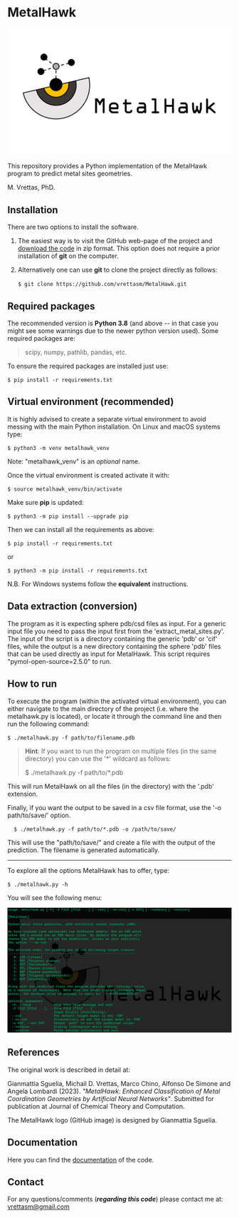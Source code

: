 # MetalHawk

![Logo](./logos/metalhawk_logo.jpg)

This repository provides a Python implementation of the MetalHawk program
to predict metal sites geometries.

M. Vrettas, PhD.

## Installation

There are two options to install the software.

1. The easiest way is to visit the GitHub web-page of the project and
[download the code](https://github.com/vrettasm/MetalHawk/archive/master.zip) in zip format. This option does not
require a prior installation of **git** on the computer.

2. Alternatively one can use **git** to clone the project directly as follows:
   
   `$ git clone https://github.com/vrettasm/MetalHawk.git`

## Required packages

The recommended version is **Python 3.8** (and above -- in that case you might see some warnings
due to the newer python version used). Some required packages are:

> scipy, numpy, pathlib, pandas, etc.

To ensure the required packages are installed just use:

    $ pip install -r requirements.txt

## Virtual environment (recommended)

It is highly advised to create a separate virtual environment to avoid messing with the main Python installation.
On Linux and macOS systems type:

    $ python3 -m venv metalhawk_venv

Note: "metalhawk_venv" is an _optional_ name.

Once the virtual environment is created activate it with:

    $ source metalhawk_venv/bin/activate

Make sure **pip** is updated:

    $ python3 -m pip install --upgrade pip

Then we can install all the requirements as above:

    $ pip install -r requirements.txt

or

    $ python3 -m pip install -r requirements.txt

N.B. For Windows systems follow the **equivalent** instructions.

## Data extraction (conversion)
The program as it is expecting sphere pdb/csd files as input. For a generic input file you need to pass the input
first from the 'extract_metal_sites.py'. The input of the script is a directory containing the generic 'pdb' or
'cif' files, while the output is a new directory containing the sphere 'pdb' files that can be used directly as
input for MetalHawk. This script requires "pymol-open-source=2.5.0" to run.

## How to run

To execute the program (within the activated virtual environment), you can either navigate to the main
directory of the project (i.e. where the metalhawk.py is located), or locate it through the command line
and then run the following command:

    $ ./metalhawk.py -f path/to/filename.pdb

   > **Hint**: If you want to run the program on multiple files (in the same directory)
   > you can use the '*' wildcard as follows:
   >  
   > $ ./metalhawk.py -f path/to/*.pdb

This will run MetalHawk on all the files (in the directory) with the '.pdb' extension.

Finally, if you want the output to be saved in a csv file format, use the '-o path/to/save/' option.

      $ ./metalhawk.py -f path/to/*.pdb -o /path/to/save/

This will use the "path/to/save/" and create a file with the output of the prediction. The filename is
generated automatically.

---

To explore all the options MetalHawk has to offer, type:

    $ ./metalhawk.py -h

You will see the following menu:

![Help](./logos/help_menu.png)

## References

The original work is described in detail at:

Gianmattia Sguelia, Michail D. Vrettas, Marco Chino, Alfonso De Simone and Angela Lombardi (2023).
_"MetalHawk: Enhanced Classification of Metal Coordination Geometries by Artificial Neural Networks"_.
Submitted for publication at Journal of Chemical Theory and Computation.

The MetalHawk logo (GitHub image) is designed by Gianmattia Sguelia.

## Documentation

Here you can find the [documentation](./docs/MetalHawk/index.html) of the code.

## Contact

For any questions/comments (**_regarding this code_**) please contact me at:
vrettasm@gmail.com
